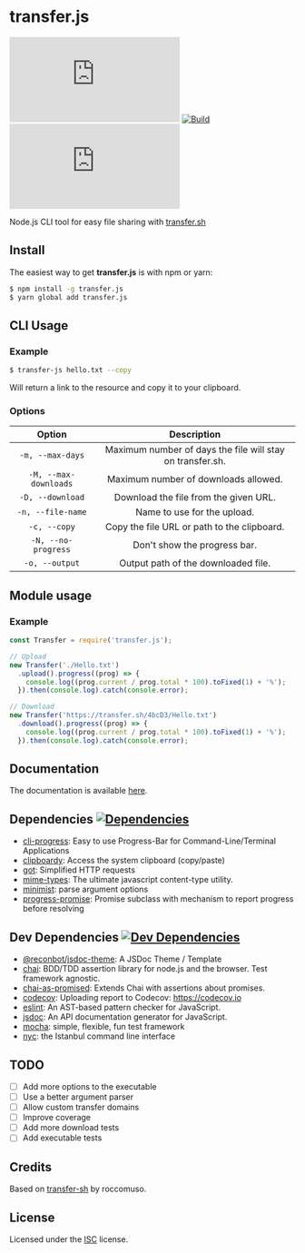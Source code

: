 # transfer.js

[![Version](https://img.shields.io/github/v/tag/ObserverOfTime/transfer.js?label=Version&logo=npm)](https://github.com/ObserverOfTime/transfer.js/packages)
[![Build](https://github.com/ObserverOfTime/transfer.js/workflows/Build/badge.svg)](https://github.com/ObserverOfTime/transfer.js/actions)
[![Coverage](https://img.shields.io/codecov/c/gh/ObserverOfTime/transfer.js?label=Coverage&logo=codecov)](https://codecov.io/gh/ObserverOfTime/transfer.js)

Node.js CLI tool for easy file sharing with [transfer.sh](https://transfer.sh)

## Install

The easiest way to get **transfer.js** is with npm or yarn:

```sh
$ npm install -g transfer.js
$ yarn global add transfer.js
```

## CLI Usage

### Example

```sh
$ transfer-js hello.txt --copy
```

Will return a link to the resource and copy it to your clipboard.

### Options

|        Option         |                        Description                        |
| :-------------------: | :-------------------------------------------------------: |
|   `-m, --max-days`    | Maximum number of days the file will stay on transfer.sh. |
| `-M, --max-downloads` |           Maximum number of downloads allowed.            |
|   `-D, --download`    |           Download the file from the given URL.           |
|   `-n, --file-name`   |                Name to use for the upload.                |
|     `-c, --copy`      |        Copy the file URL or path to the clipboard.        |
|  `-N, --no-progress`  |               Don't show the progress bar.                |
|    `-o, --output`     |            Output path of the downloaded file.            |

## Module usage

### Example

```javascript
const Transfer = require('transfer.js');

// Upload
new Transfer('./Hello.txt')
  .upload().progress((prog) => {
    console.log((prog.current / prog.total * 100).toFixed(1) + '%');
  }).then(console.log).catch(console.error);

// Download
new Transfer('https://transfer.sh/4bcD3/Hello.txt')
  .download().progress((prog) => {
    console.log((prog.current / prog.total * 100).toFixed(1) + '%');
  }).then(console.log).catch(console.error);
```

## Documentation

The documentation is available [here](https://observeroftime.github.io/transfer.js).

## Dependencies [![Dependencies](https://img.shields.io/david/ObserverOfTime/transfer.js.svg)](https://david-dm.org/ObserverOfTime/transfer.js)

- [cli-progress](https://ghub.io/cli-progress): Easy to use Progress-Bar for Command-Line/Terminal Applications
- [clipboardy](https://ghub.io/clipboardy): Access the system clipboard (copy/paste)
- [got](https://ghub.io/got): Simplified HTTP requests
- [mime-types](https://ghub.io/mime-types): The ultimate javascript content-type utility.
- [minimist](https://ghub.io/minimist): parse argument options
- [progress-promise](https://ghub.io/progress-promise): Promise subclass with mechanism to report progress before resolving

## Dev Dependencies [![Dev Dependencies](https://img.shields.io/david/dev/ObserverOfTime/transfer.js.svg)](https://david-dm.org/ObserverOfTime/transfer.js?type=dev)

- [@reconbot/jsdoc-theme](https://ghub.io/@reconbot/jsdoc-theme): A JSDoc Theme / Template
- [chai](https://ghub.io/chai): BDD/TDD assertion library for node.js and the browser. Test framework agnostic.
- [chai-as-promised](https://ghub.io/chai-as-promised): Extends Chai with assertions about promises.
- [codecov](https://ghub.io/codecov): Uploading report to Codecov: https://codecov.io
- [eslint](https://ghub.io/eslint): An AST-based pattern checker for JavaScript.
- [jsdoc](https://ghub.io/jsdoc): An API documentation generator for JavaScript.
- [mocha](https://ghub.io/mocha): simple, flexible, fun test framework
- [nyc](https://ghub.io/nyc): the Istanbul command line interface

## TODO

- [ ] Add more options to the executable
- [ ] Use a better argument parser
- [ ] Allow custom transfer domains
- [ ] Improve coverage
- [ ] Add more download tests
- [ ] Add executable tests

## Credits

Based on [transfer-sh](https://ghub.io/transfer-sh) by roccomuso.

## License

Licensed under the [ISC](./LICENSE) license.
